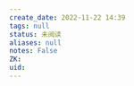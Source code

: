 ```yaml
---
create_date: 2022-11-22 14:39
tags: null
status: 未阅读 
aliases: null
notes: False
ZK: 
uid: 
---
```



